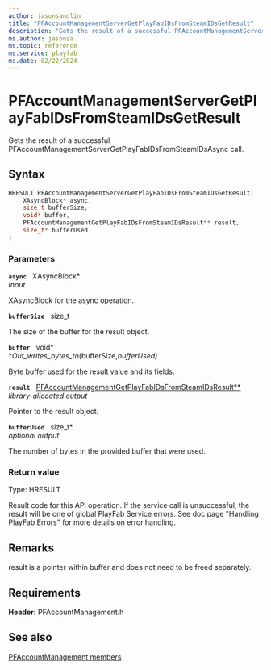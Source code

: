 ```yaml
---
author: jasonsandlin
title: "PFAccountManagementServerGetPlayFabIDsFromSteamIDsGetResult"
description: "Gets the result of a successful PFAccountManagementServerGetPlayFabIDsFromSteamIDsAsync call."
ms.author: jasonsa
ms.topic: reference
ms.service: playfab
ms.date: 02/22/2024
---
```


# PFAccountManagementServerGetPlayFabIDsFromSteamIDsGetResult  

Gets the result of a successful PFAccountManagementServerGetPlayFabIDsFromSteamIDsAsync call.  

## Syntax  
  
```cpp
HRESULT PFAccountManagementServerGetPlayFabIDsFromSteamIDsGetResult(  
    XAsyncBlock* async,  
    size_t bufferSize,  
    void* buffer,  
    PFAccountManagementGetPlayFabIDsFromSteamIDsResult** result,  
    size_t* bufferUsed  
)  
```  
  
### Parameters  
  
**`async`** &nbsp; XAsyncBlock*  
*_Inout_*  
  
XAsyncBlock for the async operation.  
  
**`bufferSize`** &nbsp; size_t  
  
The size of the buffer for the result object.  
  
**`buffer`** &nbsp; void*  
*_Out_writes_bytes_to_(bufferSize,*bufferUsed)*  
  
Byte buffer used for the result value and its fields.  
  
**`result`** &nbsp; [PFAccountManagementGetPlayFabIDsFromSteamIDsResult**](../../pfaccountmanagementtypes/structs/pfaccountmanagementgetplayfabidsfromsteamidsresult.md)  
*library-allocated output*  
  
Pointer to the result object.  
  
**`bufferUsed`** &nbsp; size_t*  
*optional output*  
  
The number of bytes in the provided buffer that were used.  
  
  
### Return value
Type: HRESULT
  
Result code for this API operation. If the service call is unsuccessful, the result will be one of global PlayFab Service errors. See doc page "Handling PlayFab Errors" for more details on error handling.
  
## Remarks  
  
result is a pointer within buffer and does not need to be freed separately.
  
## Requirements  
  
**Header:** PFAccountManagement.h
  
## See also  
[PFAccountManagement members](../pfaccountmanagement_members.md)  

  
  

